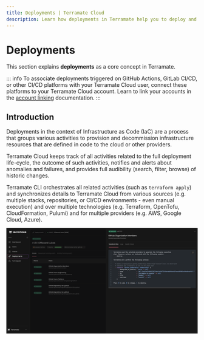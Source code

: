 ```yaml
---
title: Deployments | Terramate Cloud
description: Learn how deployments in Terramate help you to deploy and observe changes with Infrastructure as Code.
---
```


# Deployments

This section explains **deployments** as a core concept in Terramate.

::: info
To associate deployments triggered on GitHub Actions, GitLab CI/CD, or other CI/CD platforms with your Terramate Cloud user, connect these platforms to your Terramate Cloud account. Learn to link your accounts in the [account linking](../profile/account-linking.md) documentation.
:::

## Introduction

Deployments in the context of Infrastructure as Code (IaC) are a process that groups various activities to provision
and decommission infrastructure resources that are defined in code to the cloud or other providers.

Terramate Cloud keeps track of all activities related to the full deployment life-cycle, the outcome of such activities,
notifies and alerts about anomalies and failures, and provides full audibility (search, filter, browse) of historic
changes.

Terramate CLI orchestrates all related activities (such as `terraform apply`) and synchronizes details to
Terramate Cloud from various sources (e.g. multiple stacks, repositories, or CI/CD environments - even manual execution)
and over multiple technologies (e.g. Terraform, OpenTofu, CloudFormation, Pulumi) and for multiple providers
(e.g. AWS, Google Cloud, Azure).

![Deployments in Terramate Cloud](../assets/deployments/overview.png)

